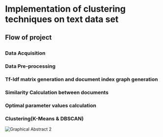 <h1>Implementation of clustering techniques on text data set</h1>

<h2>Flow of project<h2>

<h3>Data Acquisition </h3>

<h3>Data Pre-processing </h3>

<h3>Tf-Idf matrix generation and document index graph generation</h3>

<h3>Similarity Calculation between documents </h3>

<h3>Optimal parameter values calculation </h3>

<h3>Clustering(K-Means & DBSCAN)</h3>


![Graphical Abstract 2](https://user-images.githubusercontent.com/55615788/136470685-23a58104-a90e-46a1-b5bf-4847e52e23b4.jpg)
